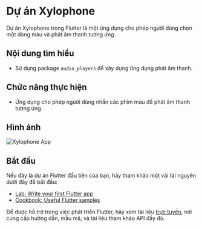 # Dự án Xylophone

Dự án Xylophone trong Flutter là một ứng dụng cho phép người dùng chọn một dòng màu và phát âm thanh tương ứng.

## Nội dung tìm hiểu

- Sử dụng package `audio_players` để xây dựng ứng dụng phát âm thanh.

## Chức năng thực hiện

- Ứng dụng cho phép người dùng nhấn các phím màu để phát âm thanh tương ứng.

## Hình ảnh

![Xylophone App](assets/images/image.png)

## Bắt đầu

Nếu đây là dự án Flutter đầu tiên của bạn, hãy tham khảo một vài tài nguyên dưới đây để bắt đầu:

- [Lab: Write your first Flutter app](https://docs.flutter.dev/get-started/codelab)
- [Cookbook: Useful Flutter samples](https://docs.flutter.dev/cookbook)

Để được hỗ trợ trong việc phát triển Flutter, hãy xem tài liệu [trực tuyến](https://docs.flutter.dev/), nơi cung cấp hướng dẫn, mẫu mã, và tài liệu tham khảo API đầy đủ.